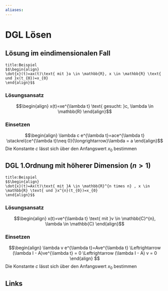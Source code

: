 ```yaml
---
aliases: 
---
```

# DGL Lösen 
## Lösung im eindimensionalen Fall
```ad-example
title:Beispiel
$$\begin{align}
\dot{x}(t)=ax(t)\text{ mit }a \in \mathbb{R}, x \in \mathbb{R} \text{ und }x(t_{0})=x_{0}
\end{align}$$
```
### Lösungsansatz
$$\begin{align}
x(t)=xe^{\lambda t} \text{ gesucht: }c, \lambda \in \mathbb{R}
\end{align}$$
### Einsetzen
$$\begin{align}
\lambda c e^{\lambda t}=ace^{\lambda t} \stackrel{ce^{\lambda t}\neq 0}{\longrightarrow}\lambda = a
\end{align}$$
Die Konstante $c$ lässt sich über den Anfangswert $x_{0}$ bestimmen
## DGL 1.Ordnung mit höherer Dimension ($n > 1$)
```ad-example
title:Beispiel
$$\begin{align}
\dot{x}(t)=Ax(t)\text{ mit }A \in \mathbb{R}^{n times n} , x \in \mathbb{R} \text{ und }x^{n}(t_{0})=x_{0}
\end{align}$$
```
### Lösungsansatz
$$\begin{align}
x(t)=ve^{\lambda t} \text{ mit }v \in \mathbb{C}^{n}, \lambda \in \mathbb{C}
\end{align}$$
### Einsetzen
$$\begin{align}
\lambda v e^{\lambda t}=Ave^{\lambda t} \Leftrightarrow (\lambda I - A)ve^{\lambda t} = 0 \Leftrightarrow (\lambda I - A) v = 0
\end{align} $$
Die Konstante $c$ lässt sich über den Anfangswert $x_{0}$ bestimmen

## Links